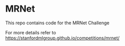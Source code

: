 # MRNet
This repo contains code for the MRNet Challenge

For more details refer to https://stanfordmlgroup.github.io/competitions/mrnet/
